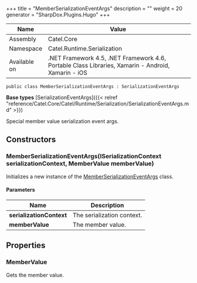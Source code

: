 

+++
title = "MemberSerializationEventArgs" 
description = ""
weight = 20
generator = "SharpDox.Plugins.Hugo"
+++

Name|Value
---|---
Assembly|Catel.Core
Namespace|Catel.Runtime.Serialization
Available on|.NET Framework 4.5, .NET Framework 4.6, Portable Class Libraries, Xamarin - Android, Xamarin - iOS

```
public class MemberSerializationEventArgs : SerializationEventArgs
```

**Base types**
[SerializationEventArgs]({{&lt; relref "reference/Catel.Core/Catel/Runtime/Serialization/SerializationEventArgs.md" &gt;}})

Special member value serialization event args.

## Constructors

### MemberSerializationEventArgs(ISerializationContext serializationContext, MemberValue memberValue)

Initializes a new instance of the [MemberSerializationEventArgs](#) class.

#### Parameters

Name|Description
---|---
**serializationContext**|The serialization context.
**memberValue**|The member value.

## Properties

### MemberValue

Gets the member value.

